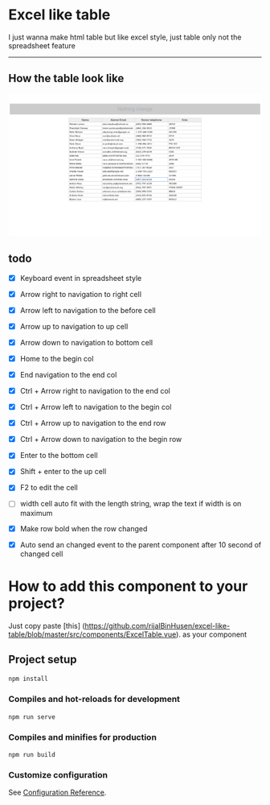 # Excel like table

I just wanna make html table but like excel style, just table only not the spreadsheet feature

---

## How the table look like

![excel-like-table](public/Screenshot_2022-04-17_06-45-25.png)

## todo
- [x] Keyboard event in spreadsheet style
- [x] Arrow right to navigation to right cell
- [x] Arrow left to navigation to the before cell
- [x] Arrow up to navigation to up cell
- [x] Arrow down to navigation to bottom cell
- [x] Home to the begin col
- [x] End navigation to the end col
- [x] Ctrl + Arrow right to navigation to the end col
- [x] Ctrl + Arrow left to navigation to the begin col
- [x] Ctrl + Arrow up to navigation to the end row
- [x] Ctrl + Arrow down to navigation to the begin row
- [x] Enter to the bottom cell
- [x] Shift + enter to the up cell
- [x] F2 to edit the cell

- [ ] width cell auto fit with the length string, wrap the text if width is on maximum
- [x] Make row bold when the row changed
- [x] Auto send an changed event to the parent component after 10 second of changed cell

# How to add this component to your project?

Just copy paste [this] (https://github.com/rijalBinHusen/excel-like-table/blob/master/src/components/ExcelTable.vue). as your component

## Project setup
```
npm install
```

### Compiles and hot-reloads for development
```
npm run serve
```

### Compiles and minifies for production
```
npm run build
```

### Customize configuration
See [Configuration Reference](https://cli.vuejs.org/config/).
